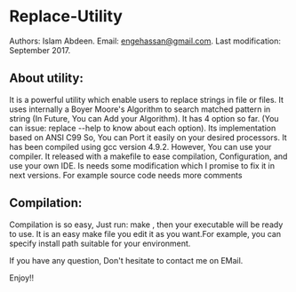 # Replace-Utility

Authors: Islam Abdeen.
Email: engehassan@gmail.com.
Last modification: September 2017.

About utility:
---------------
It is a powerful utility which enable users to replace strings in file or files.
It uses internally a Boyer Moore's Algorithm to search matched pattern in string (In Future, You can Add your Algorithm).
It has 4 option so far. (You can issue: replace --help to know about each option).
Its implementation based on ANSI C99 So, You can Port it easily on your desired processors.
It has been compiled using gcc version 4.9.2. However, You can use your compiler.
It released with a makefile to ease compilation, Configuration, and use your own IDE.
Is needs some modification which I promise to fix it in next versions. For example source code needs more comments 

Compilation:
------------
Compilation is so easy, Just run: make , then your executable will be ready to use.
It is an easy make file you edit it as you want.For example, you can specify install path suitable for your environment.

If you have any question, Don't hesitate to contact me on EMail.

Enjoy!!
